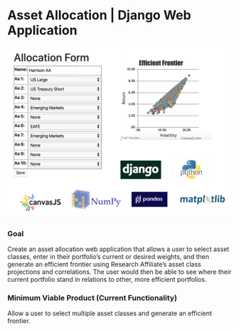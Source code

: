 # Asset Allocation | Django Web Application

<img src="https://raw.githubusercontent.com/hale4029/aa_application/0f7c419c689195db2f83a0f15b538ea380bf2fdf/Screen%20Shot%202020-03-25%20at%205.36.58%20PM.png" width="800">

### Goal

Create an asset allocation web application that allows a user to select asset classes, enter in their portfolio’s current or desired weights, and then generate an efficient frontier using Research Affiliate’s asset class projections and correlations. The user would then be able to see where their current portfolio stand in relations to other, more efficient portfolios. 

### Minimum Viable Product (Current Functionality)

Allow a user to select multiple asset classes and generate an efficient frontier. 
